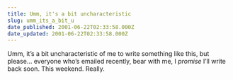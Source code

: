 ```yaml
---
title: Umm, it's a bit uncharacteristic
slug: umm_its_a_bit_u
date_published: 2001-06-22T02:33:58.000Z
date_updated: 2001-06-22T02:33:58.000Z
---
```


Umm, it’s a bit uncharacteristic of me to write something like this, but please… everyone who’s emailed recently, bear with me, I *promise* I’ll write back soon. This weekend. Really.
